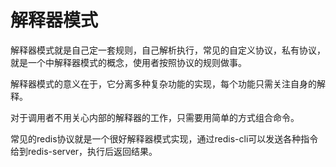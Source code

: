 # 解释器模式

解释器模式就是自己定一套规则，自己解析执行，常见的自定义协议，私有协议，就是一个中解释器模式的概念，使用者按照协议的规则做事。

解释器模式的意义在于，它分离多种复杂功能的实现，每个功能只需关注自身的解释。

对于调用者不用关心内部的解释器的工作，只需要用简单的方式组合命令。

常见的redis协议就是一个很好解释器模式实现，通过redis-cli可以发送各种指令给到redis-server，执行后返回结果。
